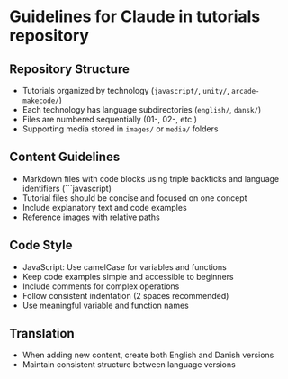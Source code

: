 # Guidelines for Claude in tutorials repository

## Repository Structure
- Tutorials organized by technology (`javascript/`, `unity/`, `arcade-makecode/`)
- Each technology has language subdirectories (`english/`, `dansk/`)
- Files are numbered sequentially (01-, 02-, etc.)
- Supporting media stored in `images/` or `media/` folders

## Content Guidelines
- Markdown files with code blocks using triple backticks and language identifiers (```javascript)
- Tutorial files should be concise and focused on one concept
- Include explanatory text and code examples
- Reference images with relative paths

## Code Style
- JavaScript: Use camelCase for variables and functions
- Keep code examples simple and accessible to beginners
- Include comments for complex operations
- Follow consistent indentation (2 spaces recommended)
- Use meaningful variable and function names

## Translation
- When adding new content, create both English and Danish versions
- Maintain consistent structure between language versions